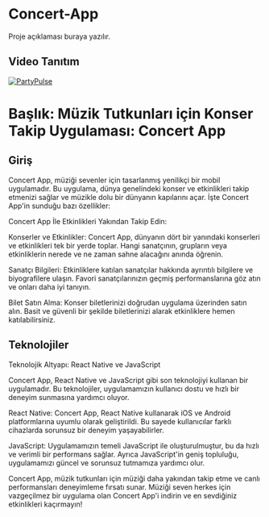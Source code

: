 # Concert-App

Proje açıklaması buraya yazılır.

## Video Tanıtım

[![PartyPulse](https://www.example.com/video_thumbnail.png)](https://www.example.com/video_link.mp4)

<h1>Başlık: Müzik Tutkunları için Konser Takip Uygulaması: Concert App</h1>

<h2>Giriş</h2>

<p>
  Concert App, müziği sevenler için tasarlanmış yenilikçi bir mobil uygulamadır. Bu uygulama, dünya genelindeki konser ve etkinlikleri takip etmenizi sağlar ve müzikle dolu bir dünyanın kapılarını açar. İşte Concert App'in sunduğu bazı özellikler:

Concert App İle Etkinlikleri Yakından Takip Edin:

Konserler ve Etkinlikler: Concert App, dünyanın dört bir yanındaki konserleri ve etkinlikleri tek bir yerde toplar. Hangi sanatçının, grupların veya etkinliklerin nerede ve ne zaman sahne alacağını anında öğrenin.

Sanatçı Bilgileri: Etkinliklere katılan sanatçılar hakkında ayrıntılı bilgilere ve biyografilere ulaşın. Favori sanatçılarınızın geçmiş performanslarına göz atın ve onları daha iyi tanıyın.

Bilet Satın Alma: Konser biletlerinizi doğrudan uygulama üzerinden satın alın. Basit ve güvenli bir şekilde biletlerinizi alarak etkinliklere hemen katılabilirsiniz.
</p>

## Teknolojiler

<p>Teknolojik Altyapı: React Native ve JavaScript

Concert App, React Native ve JavaScript gibi son teknolojiyi kullanan bir uygulamadır. Bu teknolojiler, uygulamamızın kullanıcı dostu ve hızlı bir deneyim sunmasına yardımcı oluyor.

React Native: Concert App, React Native kullanarak iOS ve Android platformlarına uyumlu olarak geliştirildi. Bu sayede kullanıcılar farklı cihazlarda sorunsuz bir deneyim yaşayabilirler.

JavaScript: Uygulamamızın temeli JavaScript ile oluşturulmuştur, bu da hızlı ve verimli bir performans sağlar. Ayrıca JavaScript'in geniş topluluğu, uygulamamızı güncel ve sorunsuz tutmamıza yardımcı olur.

Concert App, müzik tutkunları için müziği daha yakından takip etme ve canlı performansları deneyimleme fırsatı sunar. Müziği seven herkes için vazgeçilmez bir uygulama olan Concert App'i indirin ve en sevdiğiniz etkinlikleri kaçırmayın!

</p>

